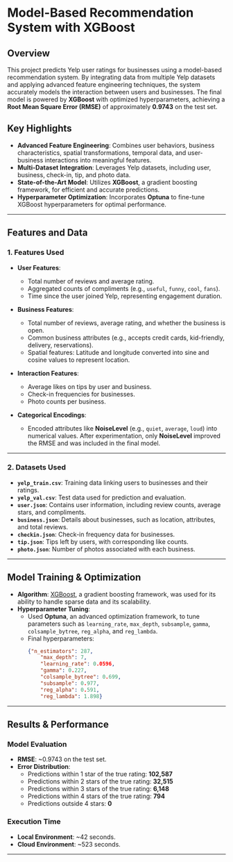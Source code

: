 # Model-Based Recommendation System with XGBoost

## Overview

This project predicts Yelp user ratings for businesses using a model-based recommendation system. By integrating data from multiple Yelp datasets and applying advanced feature engineering techniques, the system accurately models the interaction between users and businesses. The final model is powered by **XGBoost** with optimized hyperparameters, achieving a **Root Mean Square Error (RMSE)** of approximately **0.9743** on the test set.

## Key Highlights

- **Advanced Feature Engineering**: Combines user behaviors, business characteristics, spatial transformations, temporal data, and user-business interactions into meaningful features.
- **Multi-Dataset Integration**: Leverages Yelp datasets, including user, business, check-in, tip, and photo data.
- **State-of-the-Art Model**: Utilizes **XGBoost**, a gradient boosting framework, for efficient and accurate predictions.
- **Hyperparameter Optimization**: Incorporates **Optuna** to fine-tune XGBoost hyperparameters for optimal performance.

---

## Features and Data

### 1. **Features Used**
- **User Features**:
  - Total number of reviews and average rating.
  - Aggregated counts of compliments (e.g., `useful`, `funny`, `cool`, `fans`).
  - Time since the user joined Yelp, representing engagement duration.
  
- **Business Features**:
  - Total number of reviews, average rating, and whether the business is open.
  - Common business attributes (e.g., accepts credit cards, kid-friendly, delivery, reservations).
  - Spatial features: Latitude and longitude converted into sine and cosine values to represent location.

- **Interaction Features**:
  - Average likes on tips by user and business.
  - Check-in frequencies for businesses.
  - Photo counts per business.

- **Categorical Encodings**:
  - Encoded attributes like **NoiseLevel** (e.g., `quiet`, `average`, `loud`) into numerical values. After experimentation, only **NoiseLevel** improved the RMSE and was included in the final model.

---

### 2. **Datasets Used**
- **`yelp_train.csv`**: Training data linking users to businesses and their ratings.
- **`yelp_val.csv`**: Test data used for prediction and evaluation.
- **`user.json`**: Contains user information, including review counts, average stars, and compliments.
- **`business.json`**: Details about businesses, such as location, attributes, and total reviews.
- **`checkin.json`**: Check-in frequency data for businesses.
- **`tip.json`**: Tips left by users, with corresponding like counts.
- **`photo.json`**: Number of photos associated with each business.

---

## Model Training & Optimization

- **Algorithm**: [XGBoost](https://xgboost.ai/), a gradient boosting framework, was used for its ability to handle sparse data and its scalability.
- **Hyperparameter Tuning**:
  - Used **Optuna**, an advanced optimization framework, to tune parameters such as `learning_rate`, `max_depth`, `subsample`, `gamma`, `colsample_bytree`, `reg_alpha`, and `reg_lambda`.
  - Final hyperparameters:
    ```json
    {"n_estimators": 287,
        "max_depth": 7,
        "learning_rate": 0.0596,
        "gamma": 0.227,
        "colsample_bytree": 0.699,
        "subsample": 0.977,
        "reg_alpha": 0.591,
        "reg_lambda": 1.898}
    ```

---

## Results & Performance

### Model Evaluation
- **RMSE**: ~0.9743 on the test set.
- **Error Distribution**:
  - Predictions within 1 star of the true rating: **102,587**
  - Predictions within 2 stars of the true rating: **32,515**
  - Predictions within 3 stars of the true rating: **6,148**
  - Predictions within 4 stars of the true rating: **794**
  - Predictions outside 4 stars: **0**

### Execution Time
- **Local Environment**: ~42 seconds.
- **Cloud Environment**: ~523 seconds.

---
